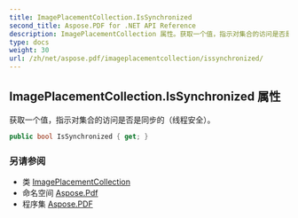 ```yaml
---
title: ImagePlacementCollection.IsSynchronized
second_title: Aspose.PDF for .NET API Reference
description: ImagePlacementCollection 属性。获取一个值，指示对集合的访问是否是同步的（线程安全）。
type: docs
weight: 30
url: /zh/net/aspose.pdf/imageplacementcollection/issynchronized/
---
```

## ImagePlacementCollection.IsSynchronized 属性

获取一个值，指示对集合的访问是否是同步的（线程安全）。

```csharp
public bool IsSynchronized { get; }
```

### 另请参阅

* 类 [ImagePlacementCollection](../)
* 命名空间 [Aspose.Pdf](../../../aspose.pdf/)
* 程序集 [Aspose.PDF](../../../)